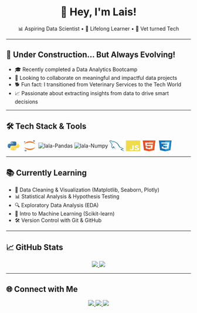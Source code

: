 <!--
**LaisHott/LaisHott** is a ✨ special ✨ repository because its `README.md` (this file) appears on your GitHub profile.
-->

<h1 align="center">👋 Hey, I'm Lais!</h1>

<p align="center">📊 Aspiring Data Scientist • 🧠 Lifelong Learner • 🐾 Vet turned Tech</p>

---

## 🚧 Under Construction... But Always Evolving!

- 🎓 Recently completed a Data Analytics Bootcamp  
- 🤝 Looking to collaborate on meaningful and impactful data projects  
- 🐕 Fun fact: I transitioned from Veterinary Services to the Tech World  
- 📈 Passionate about extracting insights from data to drive smart decisions  

---

## 🛠️ Tech Stack & Tools

<div style="display: inline_block">
  <img align="center" alt="lala-Python" height="30" width="40" src="https://raw.githubusercontent.com/devicons/devicon/master/icons/python/python-original.svg">
  <img align="center" alt="lala-Jupyter" height="30" width="40" src="https://raw.githubusercontent.com/devicons/devicon/master/icons/jupyter/jupyter-original.svg">
  <img align="center" alt="lala-Pandas" height="30" width="40" src="https://cdn.jsdelivr.net/gh/devicons/devicon/icons/pandas/pandas-original.svg">
  <img align="center" alt="lala-Numpy" height="30" width="40" src="https://cdn.jsdelivr.net/gh/devicons/devicon/icons/numpy/numpy-original.svg">
  <img align="center" alt="lala-SQL" height="30" width="40" src="https://raw.githubusercontent.com/devicons/devicon/master/icons/mysql/mysql-original.svg">
  <img align="center" alt="lala-Js" height="30" width="40" src="https://raw.githubusercontent.com/devicons/devicon/master/icons/javascript/javascript-plain.svg">
  <img align="center" alt="lala-HTML" height="30" width="40" src="https://raw.githubusercontent.com/devicons/devicon/master/icons/html5/html5-original.svg">
  <img align="center" alt="lala-CSS" height="30" width="40" src="https://raw.githubusercontent.com/devicons/devicon/master/icons/css3/css3-original.svg">
</div>

---

## 📚 Currently Learning

- 🧠 Data Cleaning & Visualization (Matplotlib, Seaborn, Plotly)
- 📊 Statistical Analysis & Hypothesis Testing
- 🔍 Exploratory Data Analysis (EDA)
- 🤖 Intro to Machine Learning (Scikit-learn)
- 🛠 Version Control with Git & GitHub

---

## 📈 GitHub Stats

<div align="center">
  <a href="https://github.com/LaisHott">
    <img height="180em" src="https://github-readme-stats.vercel.app/api?username=LaisHott&show_icons=true&theme=dracula&include_all_commits=true&count_private=true"/>
    <img height="180em" src="https://github-readme-stats.vercel.app/api/top-langs/?username=LaisHott&layout=compact&langs_count=7&theme=dracula"/>
  </a>
</div>

---

## 🌐 Connect with Me

<div align="center">
  <a href="https://instagram.com/lalacasagrande" target="_blank">
    <img src="https://img.shields.io/badge/-Instagram-%23E4405F?style=for-the-badge&logo=instagram&logoColor=white"/>
  </a>
  <a href="mailto:casagrande.lais@hotmail.com" target="_blank">
    <img src="https://img.shields.io/badge/-Email-%23333?style=for-the-badge&logo=gmail&logoColor=white"/>
  </a>
  <a href="https://www.linkedin.com/in/lais-casagrande-hott-7848861a9/" target="_blank">
    <img src="https://img.shields.io/badge/-LinkedIn-%230077B5?style=for-the-badge&logo=linkedin&logoColor=white"/>
  </a>
</div>



